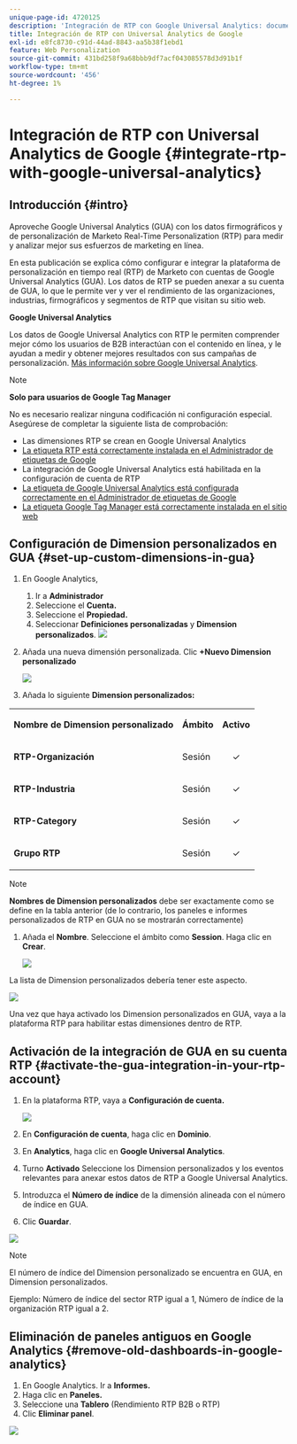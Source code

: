 ```yaml
---
unique-page-id: 4720125
description: 'Integración de RTP con Google Universal Analytics: documentos de Marketo, documentación del producto'
title: Integración de RTP con Universal Analytics de Google
exl-id: e8fc8730-c91d-44ad-8843-aa5b38f1ebd1
feature: Web Personalization
source-git-commit: 431bd258f9a68bbb9df7acf043085578d3d91b1f
workflow-type: tm+mt
source-wordcount: '456'
ht-degree: 1%

---
```


# Integración de RTP con Universal Analytics de Google {#integrate-rtp-with-google-universal-analytics}

## Introducción {#intro}

Aproveche Google Universal Analytics (GUA) con los datos firmográficos y de personalización de Marketo Real-Time Personalization (RTP) para medir y analizar mejor sus esfuerzos de marketing en línea.

En esta publicación se explica cómo configurar e integrar la plataforma de personalización en tiempo real (RTP) de Marketo con cuentas de Google Universal Analytics (GUA). Los datos de RTP se pueden anexar a su cuenta de GUA, lo que le permite ver y ver el rendimiento de las organizaciones, industrias, firmográficos y segmentos de RTP que visitan su sitio web.

**Google Universal Analytics**

Los datos de Google Universal Analytics con RTP le permiten comprender mejor cómo los usuarios de B2B interactúan con el contenido en línea, y le ayudan a medir y obtener mejores resultados con sus campañas de personalización. [Más información sobre Google Universal Analytics](https://support.google.com/analytics/answer/2790010/?hl=en&amp;authuser=1).

>[!NOTE]
>
>**Solo para usuarios de Google Tag Manager**
>
>No es necesario realizar ninguna codificación ni configuración especial. Asegúrese de completar la siguiente lista de comprobación:
>
>* Las dimensiones RTP se crean en Google Universal Analytics
>* [La etiqueta RTP está correctamente instalada en el Administrador de etiquetas de Google](https://docs.marketo.com/display/public/DOCS/Implementing+RTP+using+Google+Tag+Manager)
>* La integración de Google Universal Analytics está habilitada en la configuración de cuenta de RTP
>* [La etiqueta de Google Universal Analytics está configurada correctamente en el Administrador de etiquetas de Google](https://support.google.com/tagmanager/answer/6107124?hl=en)
>* [La etiqueta Google Tag Manager está correctamente instalada en el sitio web](https://developers.google.com/tag-manager/quickstart)

## Configuración de Dimension personalizados en GUA {#set-up-custom-dimensions-in-gua}

1. En Google Analytics,

   1. Ir a **Administrador**
   1. Seleccione el **Cuenta.**
   1. Seleccione el **Propiedad.**
   1. Seleccionar **Definiciones personalizadas** y **Dimension personalizados**.
      ![](assets/image2014-11-29-11-3a2-3a32.png)

1. Añada una nueva dimensión personalizada. Clic **+Nuevo Dimension personalizado**

   ![](assets/image2014-11-29-11-3a8-3a16.png)

1. Añada lo siguiente **Dimension personalizados:**

<table> 
 <tbody> 
  <tr> 
   <td><p><strong>Nombre de Dimension personalizado</strong></p></td> 
   <td><p><strong>Ámbito</strong></p></td> 
   <td><p><strong>Activo</strong></p></td> 
  </tr> 
  <tr> 
   <td><p><strong>RTP-Organización</strong></p></td> 
   <td><p>Sesión</p></td> 
   <td><p align="center">✓</p></td> 
  </tr> 
  <tr> 
   <td><p><strong>RTP-Industria</strong></p></td> 
   <td><p>Sesión</p></td> 
   <td><p align="center">✓</p></td> 
  </tr> 
  <tr> 
   <td><p><strong>RTP-Category</strong></p></td> 
   <td><p>Sesión</p></td> 
   <td><p align="center">✓</p></td> 
  </tr> 
  <tr> 
   <td><p><strong>Grupo RTP</strong></p></td> 
   <td><p>Sesión</p></td> 
   <td><p align="center">✓</p></td> 
  </tr> 
 </tbody> 
</table>

>[!NOTE]
>
>**Nombres de Dimension personalizados** debe ser exactamente como se define en la tabla anterior (de lo contrario, los paneles e informes personalizados de RTP en GUA no se mostrarán correctamente)

1. Añada el **Nombre**. Seleccione el ámbito como **Session**. Haga clic en **Crear**.

   ![](assets/image2014-11-29-11-3a12-3a51.png)

La lista de Dimension personalizados debería tener este aspecto.

![](assets/image2014-11-29-11-36-50-version-2.png)

Una vez que haya activado los Dimension personalizados en GUA, vaya a la plataforma RTP para habilitar estas dimensiones dentro de RTP.

## Activación de la integración de GUA en su cuenta RTP {#activate-the-gua-integration-in-your-rtp-account}

1. En la plataforma RTP, vaya a **Configuración de cuenta.**

   ![](assets/image2014-11-29-11-3a27-3a7.png)

1. En **Configuración de cuenta**, haga clic en **Dominio**.
1. En **Analytics**, haga clic en **Google Universal Analytics**.
1. Turno **Activado** Seleccione los Dimension personalizados y los eventos relevantes para anexar estos datos de RTP a Google Universal Analytics.
1. Introduzca el **Número de índice** de la dimensión alineada con el número de índice en GUA.
1. Clic **Guardar**.

![](assets/image2014-11-29-11-31-23-version-2.png)

>[!NOTE]
>
>El número de índice del Dimension personalizado se encuentra en GUA, en Dimension personalizados.
>
>Ejemplo: Número de índice del sector RTP igual a 1, Número de índice de la organización RTP igual a 2.

## Eliminación de paneles antiguos en Google Analytics {#remove-old-dashboards-in-google-analytics}

1. En Google Analytics. Ir a **Informes.**
1. Haga clic en **Paneles.**
1. Seleccione una **Tablero** (Rendimiento RTP B2B o RTP)
1. Clic **Eliminar panel**.

![](assets/image2014-11-29-11-3a42-3a55.png)
